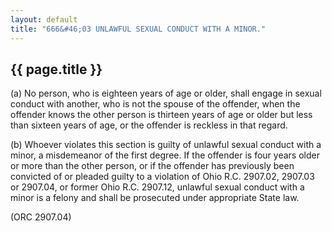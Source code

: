 ```yaml
---
layout: default 
title: "666&#46;03 UNLAWFUL SEXUAL CONDUCT WITH A MINOR."
---
```


{{ page.title }}
----------------

​(a) No person, who is eighteen years of age or older, shall engage in
sexual conduct with another, who is not the spouse of the offender, when
the offender knows the other person is thirteen years of age or older
but less than sixteen years of age, or the offender is reckless in that
regard.

​(b) Whoever violates this section is guilty of unlawful sexual conduct
with a minor, a misdemeanor of the first degree. If the offender is four
years older or more than the other person, or if the offender has
previously been convicted of or pleaded guilty to a violation of Ohio
R.C. 2907.02, 2907.03 or 2907.04, or former Ohio R.C. 2907.12, unlawful
sexual conduct with a minor is a felony and shall be prosecuted under
appropriate State law.

(ORC 2907.04)
